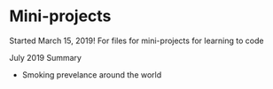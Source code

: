 # Mini-projects

Started March 15, 2019!
For files for mini-projects for learning to code

July 2019 Summary
+ Smoking prevelance around the world
